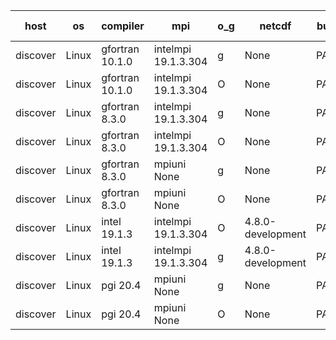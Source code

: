 

| host     | os       | compiler                              | mpi                      | o_g        | netcdf        | build       | u_pass          | u_fail          | s_pass            | s_fail            | e_pass             | e_fail             | nuopc_pass       | nuopc_fail       | artifacts link          |
|----------|----------|---------------------------------------|--------------------------|------------|---------------|-------------|-----------------|-----------------|-------------------|-------------------|--------------------|--------------------|------------------|------------------|-------------------------|
| discover | Linux | gfortran 10.1.0 | intelmpi 19.1.3.304  | g | None  | PASS | 14093 | 15 | 49 | 0 | 81 | 0 | 47 | 0 | <a href="https://github.com/esmf-org/esmf-test-artifacts/tree/bb844f5932bed8d1e7f798a8bedaf3d0d2a4238e/develop/gfortran/10.1.0/g/intelmpi/19.1.3.304" target="_blank">bb844f5</a> | 
| discover | Linux | gfortran 10.1.0 | intelmpi 19.1.3.304  | O | None  | PASS | 14093 | 15 | 49 | 0 | 81 | 0 | 47 | 0 | <a href="https://github.com/esmf-org/esmf-test-artifacts/tree/a6cf0c2a4b900e677d7bf6ffa58ff5dc2ba1e807/develop/gfortran/10.1.0/O/intelmpi/19.1.3.304" target="_blank">a6cf0c2</a> | 
| discover | Linux | gfortran 8.3.0 | intelmpi 19.1.3.304  | g | None  | PASS | 14093 | 15 | 49 | 0 | 81 | 0 | 47 | 0 | <a href="https://github.com/esmf-org/esmf-test-artifacts/tree/dbfcdba70da8cc7a09744d29bbdd7400b3930c77/develop/gfortran/8.3.0/g/intelmpi/19.1.3.304" target="_blank">dbfcdba</a> | 
| discover | Linux | gfortran 8.3.0 | intelmpi 19.1.3.304  | O | None  | PASS | 14093 | 15 | 49 | 0 | 81 | 0 | 47 | 0 | <a href="https://github.com/esmf-org/esmf-test-artifacts/tree/c2da12afb50a05d7b0abace3c096347a1650d6a7/develop/gfortran/8.3.0/O/intelmpi/19.1.3.304" target="_blank">c2da12a</a> | 
| discover | Linux | gfortran 8.3.0 | mpiuni None  | g | None  | PASS | 12440 | 0 | 8 | 0 | 44 | 0 | None | None | <a href="https://github.com/esmf-org/esmf-test-artifacts/tree/8eb714a8cbf8805191f963d58da8a58dc5575830/develop/gfortran/8.3.0/g/mpiuni/None" target="_blank">8eb714a</a> | 
| discover | Linux | gfortran 8.3.0 | mpiuni None  | O | None  | PASS | 12440 | 0 | 8 | 0 | 44 | 0 | None | None | <a href="https://github.com/esmf-org/esmf-test-artifacts/tree/0c7ccf823228da1065bf6bf328651f73b3f9ae5d/develop/gfortran/8.3.0/O/mpiuni/None" target="_blank">0c7ccf8</a> | 
| discover | Linux | intel 19.1.3 | intelmpi 19.1.3.304  | O | 4.8.0-development  | PASS | 14108 | 0 | 49 | 0 | 81 | 0 | 47 | 0 | <a href="https://github.com/esmf-org/esmf-test-artifacts/tree/97569e9aa36cdb4caab7a0c0a9ec6c9fd480425f/develop/intel/19.1.3/O/intelmpi/19.1.3.304" target="_blank">97569e9</a> | 
| discover | Linux | intel 19.1.3 | intelmpi 19.1.3.304  | g | 4.8.0-development  | PASS | 14108 | 0 | 49 | 0 | 81 | 0 | 47 | 0 | <a href="https://github.com/esmf-org/esmf-test-artifacts/tree/17624e78a34e926fcb18961ee38a43fc58bae9f8/develop/intel/19.1.3/g/intelmpi/19.1.3.304" target="_blank">17624e7</a> | 
| discover | Linux | pgi 20.4 | mpiuni None  | g | None  | PASS | None | None | None | None | None | None | None | None | <a href="https://github.com/esmf-org/esmf-test-artifacts/tree/2cb66e0485a03c120d28c44282250a29ffedb64d/develop/pgi/20.4/g/mpiuni/None" target="_blank">2cb66e0</a> | 
| discover | Linux | pgi 20.4 | mpiuni None  | O | None  | PASS | None | None | None | None | None | None | None | None | <a href="https://github.com/esmf-org/esmf-test-artifacts/tree/e4fbb4915196b206c7e48995a67b0a12bbe076bf/develop/pgi/20.4/O/mpiuni/None" target="_blank">e4fbb49</a> | 
